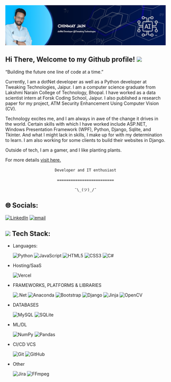 <img src="images/Banner.jpg">

<h2> Hi There, Welcome to my Github profile! <img src="https://github.com/abdoachhoubi/abdoachhoubi/blob/main/gifs/Hi.gif" width="30"></h2>
 <p>
 “Building the future one line of code at a time.”

Currently, I am a dotNet developer as well as a Python developer at Tweaking Technologies, Jaipur.</li>
I am a computer science graduate from Lakshmi Narain College of Technology, Bhopal. I have worked as a data scientist intern at Forsk Coding School, Jaipur. I also published a research paper for my project, ATM Security Enhancement Using Computer Vision (CV).

Technology excites me, and I am always in awe of the change it drives in the world. Certain skills with which I have worked include ASP.NET, Windows Presentation Framework (WPF), Python, Django, Sqlite, and Tkinter. And what I might lack in skills, I make up for with my determination to learn. I am also working for some clients to build their websites in Django.

Outside of tech, I am a gamer, and I like planting plants.

For more details <a href="">visit here.</a>
 </p>
 
<div align="center">

  `Developer and IT enthusiast`
  <br>

  `=========================`
  <br>

  `¯\_(ツ)_/¯`
</div>

## 🌐 Socials:
  [![LinkedIn](https://img.shields.io/badge/LinkedIn-%230077B5.svg?logo=linkedin&logoColor=white)](https://linkedin.com/in/www.linkedin.com/in/chinmay-jain-48874819a) [![email](https://img.shields.io/badge/Email-D14836?logo=gmail&logoColor=white)](mailto:chinmayjainst8314@gmail.com) 

## <img src="https://media2.giphy.com/media/QssGEmpkyEOhBCb7e1/giphy.gif?cid=ecf05e47a0n3gi1bfqntqmob8g9aid1oyj2wr3ds3mg700bl&rid=giphy.gif" width ="25"><b> Tech Stack:</b>

<p align="center">

-  Languages:

	![Python](https://img.shields.io/badge/python-3670A0?style=for-the-badge&logo=python&logoColor=ffdd54)
	![JavaScript](https://img.shields.io/badge/javascript-%23323330.svg?style=for-the-badge&logo=javascript&logoColor=%23F7DF1E) 
	![HTML5](https://img.shields.io/badge/html5-%23E34F26.svg?style=for-the-badge&logo=html5&logoColor=white) 
	![CSS3](https://img.shields.io/badge/css3-%231572B6.svg?style=for-the-badge&logo=css3&logoColor=white) 
	![C#](https://img.shields.io/badge/c%23-%23239120.svg?style=for-the-badge&logo=csharp&logoColor=white) 

- Hosting/SaaS

	![Vercel](https://img.shields.io/badge/vercel-%23000000.svg?style=for-the-badge&logo=vercel&logoColor=white)

- FRAMEWORKS, PLATFORMS & LIBRARIES 

	![.Net](https://img.shields.io/badge/.NET-5C2D91?style=for-the-badge&logo=.net&logoColor=white) 
	![Anaconda](https://img.shields.io/badge/Anaconda-%2344A833.svg?style=for-the-badge&logo=anaconda&logoColor=white) 
	![Bootstrap](https://img.shields.io/badge/bootstrap-%238511FA.svg?style=for-the-badge&logo=bootstrap&logoColor=white) 
	![Django](https://img.shields.io/badge/django-%23092E20.svg?style=for-the-badge&logo=django&logoColor=white) 
	![Jinja](https://img.shields.io/badge/jinja-white.svg?style=for-the-badge&logo=jinja&logoColor=black) 
	![OpenCV](https://img.shields.io/badge/opencv-%23white.svg?style=for-the-badge&logo=opencv&logoColor=white) 

- DATABASES 

	![MySQL](https://img.shields.io/badge/mysql-4479A1.svg?style=for-the-badge&logo=mysql&logoColor=white) 
	![SQLite](https://img.shields.io/badge/sqlite-%2307405e.svg?style=for-the-badge&logo=sqlite&logoColor=white) 

- ML/DL

	![NumPy](https://img.shields.io/badge/numpy-%23013243.svg?style=for-the-badge&logo=numpy&logoColor=white) 
	![Pandas](https://img.shields.io/badge/pandas-%23150458.svg?style=for-the-badge&logo=pandas&logoColor=white) 

- CI/CD VCS

	![Git](https://img.shields.io/badge/git-%23F05033.svg?style=for-the-badge&logo=git&logoColor=white) 
	![GitHub](https://img.shields.io/badge/github-%23121011.svg?style=for-the-badge&logo=github&logoColor=white) 

- Other

	![Jira](https://img.shields.io/badge/jira-%230A0FFF.svg?style=for-the-badge&logo=jira&logoColor=white) 
	![FFmpeg](https://shields.io/badge/FFmpeg-%23171717.svg?logo=ffmpeg&style=for-the-badge&labelColor=171717&logoColor=5cb85c)

</p>




